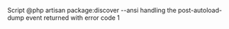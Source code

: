 Script @php artisan package:discover --ansi handling the post-autoload-dump event returned with error code 1
